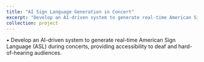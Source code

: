 ```yaml
---
title: "AI Sign Language Generation in Concert"
excerpt: "Develop an AI-driven system to generate real-time American Sign Language (ASL) during concerts, providing accessibility to deaf and hard-of-hearing audiences."
collection: project
---
```


• Develop an AI-driven system to generate real-time American Sign Language (ASL) during concerts, providing accessibility to deaf and hard-of-hearing audiences.
